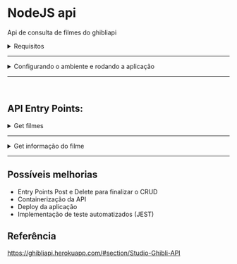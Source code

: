 # NodeJS api

Api de consulta de filmes do ghibliapi

<details>
  <summary>
    Requisitos
  </summary>

<br>
<a href="https://nodejs.org/en/" target="_blank">NodeJs</a>
<br>
<a href="https://docs.npmjs.com/downloading-and-installing-node-js-and-npm" target="_blank">NPM</a>
<br>
<br>

<b>Utilizando o docker para gerar o banco</b>
<br>
<a href="https://docs.docker.com/engine/install/" target="_blank">Docker</a>
<br>
<a href="https://docs.docker.com/compose/install/" target="_blank">Docker-Compose</a>

</details>
<hr>

<details>
  <summary>
   Configurando o ambiente e rodando a aplicação
  </summary>

<br>
<b>Conexão com o banco de dados:</b>
<p>Caso não possua um banco criado disponibilizei um docker-compose que irá criar um banco de dados e conectar automaticamente com o servidor, mas caso queira utilizar um banco existente basta alterar as configurações no arquivo <b>.env</b></p>

```
NODE_ENV=production
prod_access_key_id=(ip do banco)
prod_access_key_user=(usuário do banco)
prod_access_secrety_key=(senha do usuário)
prod_access_database=(nome da base de dados)
```

<b>Baixar as dependências:</b>

```
npm install
```

<b>Subir container docker:</b>
```
docker-compose up -d
```

<b>Rodar as migrations:</b>

```
npx knex migrate:latest
```

<b>Rodar as seed:</b>

```
npx knex seed:run
```

<b>Executar a aplicação:</b>

```
npm start
```

### Rodando o linter (opcional)
```
npx eslint --ext .ts ./
```
</details>
<hr>

<br>

## API Entry Points:
<details>
  <summary>
    Get filmes
  </summary>

[![Generic badge](https://img.shields.io/badge/Request-GET-gree.svg)]('#')

```
http://localhost:5000/ap1/v1/movies?&limit=2&offset=2
```

[![Ask Me Anything !](https://img.shields.io/badge/Response-ok-1abc9c.svg)](https://GitHub.com/Naereen/ama)
```json
{
	"movies": [
		{
			"id": "58611129-2dbc-4a81-a72f-77ddfc1b1b49",
			"title": "My Neighbor Totoro",
			"original_title": "となりのトトロ",
			"description": "Two sisters move to the country with their father in order to be closer to their hospitalized mother, and discover the surrounding trees are inhabited by Totoros, magical spirits of the forest. When the youngest runs away from home, the older sister seeks help from the spirits to find her.",
			"score": "93",
			"release_date": "1988"
		},
		{
			"id": "ea660b10-85c4-4ae3-8a5f-41cea3648e3e",
			"title": "Kiki's Delivery Service",
			"original_title": "魔女の宅急便",
			"description": "A young witch, on her mandatory year of independent life, finds fitting into a new community difficult while she supports herself by running an air courier service.",
			"score": "96",
			"release_date": "1989"
		}
	],
	"total": 22
}
```
</details>
<hr>

<details>
  <summary>
    Get informação do filme
  </summary>


[![Generic badge](https://img.shields.io/badge/Request-GET-blue.svg)](https://shields.io/)

```
http://localhost:5000/ap1/v1/movies/(id do filme)
```

[![Ask Me Anything !](https://img.shields.io/badge/Response-ok-1abc9c.svg)](https://GitHub.com/Naereen/ama)



```json
{
	"id": "4e236f34-b981-41c3-8c65-f8c9000b94e7",
	"title": "Only Yesterday",
	"original_title": "おもひでぽろぽろ",
	"description": "It’s 1982, and Taeko is 27 years old, unmarried, and has lived her whole life in Tokyo. She decides to visit her family in the countryside, and as the train travels through the night, memories flood back of her younger years: the first immature stirrings of romance, the onset of puberty, and the frustrations of math and boys. At the station she is met by young farmer Toshio, and the encounters with him begin to reconnect her to forgotten longings. In lyrical switches between the present and the past, Taeko contemplates the arc of her life, and wonders if she has been true to the dreams of her childhood self.",
	"score": "100",
	"release_date": "1991"
}
```
</details>
<hr>

## Possíveis melhorias
- Entry Points Post e Delete para finalizar o CRUD
- Containerização da API
- Deploy da aplicação
- Implementação de teste automatizados (JEST)

## Referência 
https://ghibliapi.herokuapp.com/#section/Studio-Ghibli-API
